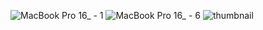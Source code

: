 ![MacBook Pro 16_ - 1](https://github.com/user-attachments/assets/02f28b8d-2125-41f1-87c5-575837aac32c)
![MacBook Pro 16_ - 6](https://github.com/user-attachments/assets/980d583b-b95d-4957-9af1-70c3fc7c39a9)
![thumbnail](https://github.com/user-attachments/assets/6c0e72b8-16df-453a-8c0a-09f5d52e5c62)
